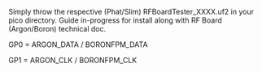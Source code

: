 Simply throw the respective (Phat/Slim) RFBoardTester_XXXX.uf2 in your pico directory. Guide in-progress for install along with RF Board (Argon/Boron) technical doc.

GP0 = ARGON_DATA / BORONFPM_DATA

GP1 = ARGON_CLK / BORONFPM_CLK
